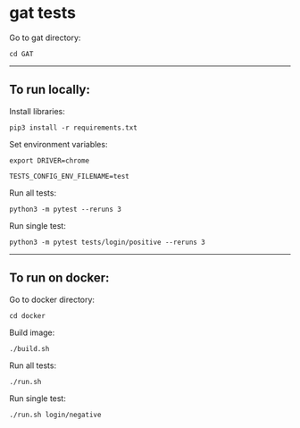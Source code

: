 # gat tests

Go to gat directory:

`cd GAT`

---

## To run locally:

Install libraries:

`pip3 install -r requirements.txt`


Set environment variables:

`export DRIVER=chrome`

`TESTS_CONFIG_ENV_FILENAME=test`


Run all tests:

`python3 -m pytest --reruns 3`

Run single test:

`python3 -m pytest tests/login/positive --reruns 3`

---

## To run on docker:

Go to docker directory:

`cd docker`

Build image:

`./build.sh`

Run all tests:

`./run.sh`

Run single test:

`./run.sh login/negative`

